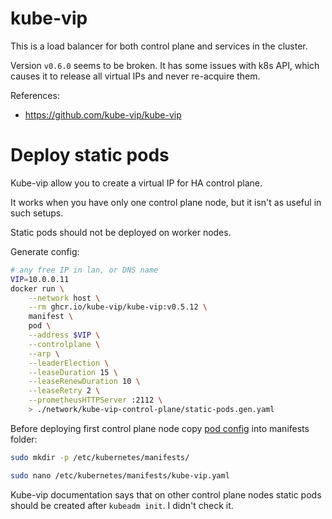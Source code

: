 
# kube-vip

This is a load balancer for both control plane and services in the cluster.

Version `v0.6.0` seems to be broken.
It has some issues with k8s API,
which causes it to release all virtual IPs and never re-acquire them.

References:
- https://github.com/kube-vip/kube-vip

# Deploy static pods

Kube-vip allow you to create a virtual IP for HA control plane.

It works when you have only one control plane node, but it isn't as useful in such setups.

Static pods should not be deployed on worker nodes.

Generate config:
```bash
# any free IP in lan, or DNS name
VIP=10.0.0.11
docker run \
    --network host \
    --rm ghcr.io/kube-vip/kube-vip:v0.5.12 \
    manifest \
    pod \
    --address $VIP \
    --controlplane \
    --arp \
    --leaderElection \
    --leaseDuration 15 \
    --leaseRenewDuration 10 \
    --leaseRetry 2 \
    --prometheusHTTPServer :2112 \
    > ./network/kube-vip-control-plane/static-pods.gen.yaml
```

Before deploying first control plane node
copy [pod config](./static-pods.yaml) into manifests folder:
```bash
sudo mkdir -p /etc/kubernetes/manifests/

sudo nano /etc/kubernetes/manifests/kube-vip.yaml
```
Kube-vip documentation says that on other control plane nodes
static pods should be created after `kubeadm init`.
I didn't check it.
